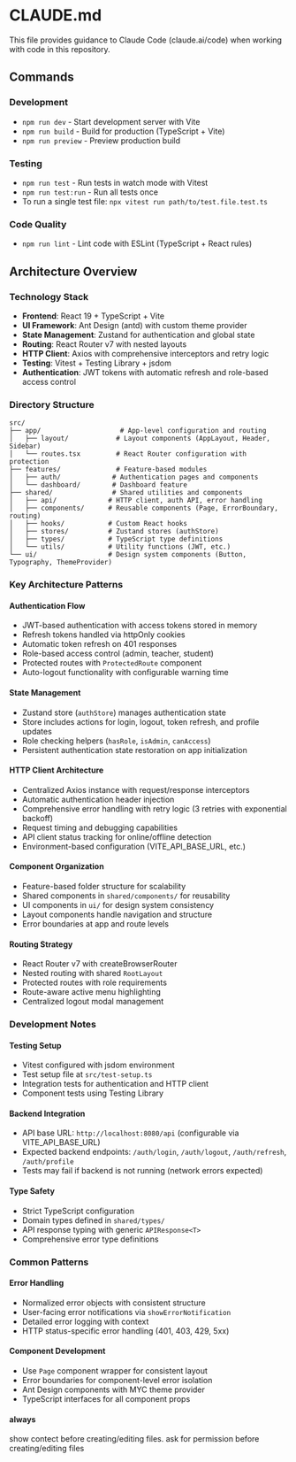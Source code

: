 # CLAUDE.md

This file provides guidance to Claude Code (claude.ai/code) when working with code in this repository.

## Commands

### Development

- `npm run dev` - Start development server with Vite
- `npm run build` - Build for production (TypeScript + Vite)
- `npm run preview` - Preview production build

### Testing

- `npm run test` - Run tests in watch mode with Vitest
- `npm run test:run` - Run all tests once
- To run a single test file: `npx vitest run path/to/test.file.test.ts`

### Code Quality

- `npm run lint` - Lint code with ESLint (TypeScript + React rules)

## Architecture Overview

### Technology Stack

- **Frontend**: React 19 + TypeScript + Vite
- **UI Framework**: Ant Design (antd) with custom theme provider
- **State Management**: Zustand for authentication and global state
- **Routing**: React Router v7 with nested layouts
- **HTTP Client**: Axios with comprehensive interceptors and retry logic
- **Testing**: Vitest + Testing Library + jsdom
- **Authentication**: JWT tokens with automatic refresh and role-based access control

### Directory Structure

```
src/
├── app/                    # App-level configuration and routing
│   ├── layout/            # Layout components (AppLayout, Header, Sidebar)
│   └── routes.tsx         # React Router configuration with protection
├── features/              # Feature-based modules
│   ├── auth/             # Authentication pages and components
│   └── dashboard/        # Dashboard feature
├── shared/               # Shared utilities and components
│   ├── api/             # HTTP client, auth API, error handling
│   ├── components/      # Reusable components (Page, ErrorBoundary, routing)
│   ├── hooks/           # Custom React hooks
│   ├── stores/          # Zustand stores (authStore)
│   ├── types/           # TypeScript type definitions
│   └── utils/           # Utility functions (JWT, etc.)
└── ui/                  # Design system components (Button, Typography, ThemeProvider)
```

### Key Architecture Patterns

#### Authentication Flow

- JWT-based authentication with access tokens stored in memory
- Refresh tokens handled via httpOnly cookies
- Automatic token refresh on 401 responses
- Role-based access control (admin, teacher, student)
- Protected routes with `ProtectedRoute` component
- Auto-logout functionality with configurable warning time

#### State Management

- Zustand store (`authStore`) manages authentication state
- Store includes actions for login, logout, token refresh, and profile updates
- Role checking helpers (`hasRole`, `isAdmin`, `canAccess`)
- Persistent authentication state restoration on app initialization

#### HTTP Client Architecture

- Centralized Axios instance with request/response interceptors
- Automatic authentication header injection
- Comprehensive error handling with retry logic (3 retries with exponential backoff)
- Request timing and debugging capabilities
- API client status tracking for online/offline detection
- Environment-based configuration (VITE_API_BASE_URL, etc.)

#### Component Organization

- Feature-based folder structure for scalability
- Shared components in `shared/components/` for reusability
- UI components in `ui/` for design system consistency
- Layout components handle navigation and structure
- Error boundaries at app and route levels

#### Routing Strategy

- React Router v7 with createBrowserRouter
- Nested routing with shared `RootLayout`
- Protected routes with role requirements
- Route-aware active menu highlighting
- Centralized logout modal management

### Development Notes

#### Testing Setup

- Vitest configured with jsdom environment
- Test setup file at `src/test-setup.ts`
- Integration tests for authentication and HTTP client
- Component tests using Testing Library

#### Backend Integration

- API base URL: `http://localhost:8080/api` (configurable via VITE_API_BASE_URL)
- Expected backend endpoints: `/auth/login`, `/auth/logout`, `/auth/refresh`, `/auth/profile`
- Tests may fail if backend is not running (network errors expected)

#### Type Safety

- Strict TypeScript configuration
- Domain types defined in `shared/types/`
- API response typing with generic `APIResponse<T>`
- Comprehensive error type definitions

### Common Patterns

#### Error Handling

- Normalized error objects with consistent structure
- User-facing error notifications via `showErrorNotification`
- Detailed error logging with context
- HTTP status-specific error handling (401, 403, 429, 5xx)

#### Component Development

- Use `Page` component wrapper for consistent layout
- Error boundaries for component-level error isolation
- Ant Design components with MYC theme provider
- TypeScript interfaces for all component props

#### always
show contect before creating/editing files.
ask for permission before creating/editing files
